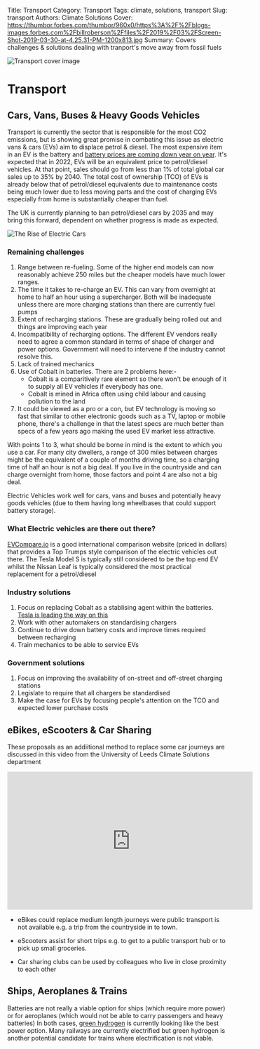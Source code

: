 Title: Transport
Category: Transport
Tags: climate, solutions, transport
Slug: transport
Authors: Climate Solutions
Cover: https://thumbor.forbes.com/thumbor/960x0/https%3A%2F%2Fblogs-images.forbes.com%2Fbillroberson%2Ffiles%2F2019%2F03%2FScreen-Shot-2019-03-30-at-4.25.31-PM-1200x813.jpg
Summary: Covers challenges & solutions dealing with tranport's move away from fossil fuels

![Transport cover image](https://thumbor.forbes.com/thumbor/960x0/https%3A%2F%2Fblogs-images.forbes.com%2Fbillroberson%2Ffiles%2F2019%2F03%2FScreen-Shot-2019-03-30-at-4.25.31-PM-1200x813.jpg)

# Transport

## Cars, Vans, Buses & Heavy Goods Vehicles
Transport is currently the sector that is responsible for the most CO2 emissions, but is showing great promise in 
combating this issue as electric vans & cars (EVs) aim to displace petrol & diesel. 
The most expensive item in an EV is the battery and [battery prices are coming down year on year](https://www.climatesolutions.org.uk/battery-storage.html). It's expected that in 2022, EVs will be an equivalent price to petrol/diesel vehicles. At that point, sales should go from less than 1% of total global car sales up to 35% by 2040. 
The total cost of ownership (TCO) of EVs is already below that of petrol/diesel equivalents due to maintenance costs being much 
lower due to less moving parts and the cost of charging EVs especially from home is substantially cheaper than fuel. 
 
The UK is currently planning to ban petrol/diesel cars by 2035 and may bring this forward, dependent on whether progress is made 
as expected.

![The Rise of Electric Cars](https://www.bloomberg.com/features/2016-ev-oil-crisis/img/ev-sales.jpg)

### Remaining challenges

1. Range between re-fueling. Some of the higher end models can now reasonably achieve 250 miles but the cheaper models have 
much lower ranges. 
2. The time it takes to re-charge an EV. This can vary from overnight at home to half an hour using a supercharger. Both will be inadequate unless there are more charging stations than there are currently fuel pumps
3. Extent of recharging stations. These are gradually being rolled out and things are improving each year
4. Incompatibility of recharging options. The different EV vendors really need to agree a common standard in terms of shape of charger and power options. Government will need to intervene if the industry cannot resolve this.
5. Lack of trained mechanics
6. Use of Cobalt in batteries. There are 2 problems here:-
    * Cobalt is a comparitively rare element so there won't be enough of it to supply all EV vehicles if everybody has one.  
    * Cobalt is mined in Africa often using child labour and causing pollution to the land
7. It could be viewed as a pro or a con, but EV technology is moving so fast that similar to other electronic goods such as a TV, laptop or mobile phone, there's a challenge in that the latest specs 
are much better than specs of a few years ago making the used EV market less attractive.

With points 1 to 3, what should be borne in mind is the extent to which you use a car. For many city dwellers, a range of 300 miles between charges might be the equivalent of a couple of months driving time, so a charging time of half an hour is not a big deal. 
If you live in the countryside and can charge overnight from home, those factors and point 4 are also not a big deal.

Electric Vehicles work well for cars, vans and buses and potentially heavy goods vehicles (due to them having long wheelbases that could support battery storage).

### What Electric vehicles are there out there?

[EVCompare.io](https://evcompare.io/) is a good international comparison website (priced in dollars) that provides a Top Trumps style comparison of the electric vehicles out there. The Tesla Model S is typically still considered to be the top end EV 
whilst the Nissan Leaf is typically considered the most practical replacement for a petrol/diesel
### Industry solutions
1. Focus on replacing Cobalt as a stablising agent within the batteries. [Tesla is leading the way on this](https://www.cnet.com/roadshow/news/tesla-cobalt-free-batteries-china/)
2. Work with other automakers on standardising chargers
3. Continue to drive down battery costs and improve times required between recharging
4. Train mechanics to be able to service EVs

### Government solutions
1. Focus on improving the availability of on-street and off-street charging stations
2. Legislate to require that all chargers be standardised
3. Make the case for EVs by focusing people's attention on the TCO and expected lower purchase costs

## eBikes, eScooters & Car Sharing
These proposals as an addiitional method to replace some car journeys are discussed in this video from the University of Leeds Climate Solutions department

<iframe width="560" height="315" src="https://www.youtube.com/embed/otxkdaNAKls" frameborder="0" allow="accelerometer; autoplay; clipboard-write; encrypted-media; gyroscope; picture-in-picture" allowfullscreen></iframe>
<a name="ships_and_planes"></a>

* eBikes could replace medium length journeys were public transport is not available e.g. a trip from the countryside in to town. 

* eScooters assist for short trips e.g. to get to a public transport hub or to pick up small groceries.

* Car sharing clubs can be used by colleagues who live in close proximity to each other 

## Ships, Aeroplanes & Trains
Batteries are not really a viable option for ships (which require more power) or for aeroplanes (which would not be able to carry passengers and heavy batteries)
In both cases, [green hydrogen](green-hydrogen.html) is currently looking like the best power option. 
Many railways are currently electrified but green hydrogen is another potential candidate for trains where electrification is not viable.

